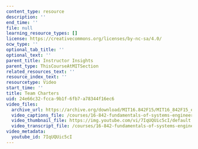 ```yaml
---
content_type: resource
description: ''
end_time: ''
file: null
learning_resource_types: []
license: https://creativecommons.org/licenses/by-nc-sa/4.0/
ocw_type: ''
optional_tab_title: ''
optional_text: ''
parent_title: Instructor Insights
parent_type: ThisCourseAtMITSection
related_resources_text: ''
resource_index_text: ''
resourcetype: Video
start_time: ''
title: Team Charters
uid: 24e66c32-fcca-9b1f-6fb7-a78344f16ec6
video_files:
  archive_url: https://archive.org/download/MIT16.842F15/MIT16_842F15_educator_07_300k.mp4
  video_captions_file: /courses/16-842-fundamentals-of-systems-engineering-fall-2015/c853450cc57c57a880575785147bac86_7IqUQUic5cI.vtt
  video_thumbnail_file: https://img.youtube.com/vi/7IqUQUic5cI/default.jpg
  video_transcript_file: /courses/16-842-fundamentals-of-systems-engineering-fall-2015/c5125a139c09702159334ae087330c49_7IqUQUic5cI.pdf
video_metadata:
  youtube_id: 7IqUQUic5cI
---
```

